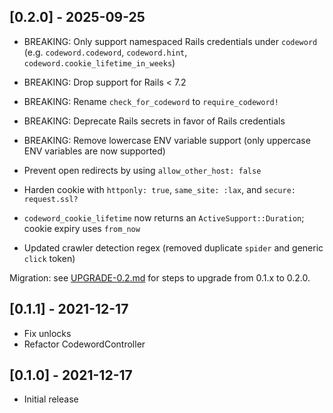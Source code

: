 ## [0.2.0] - 2025-09-25

- BREAKING: Only support namespaced Rails credentials under `codeword` (e.g. `codeword.codeword`, `codeword.hint`, `codeword.cookie_lifetime_in_weeks`)
- BREAKING: Drop support for Rails < 7.2
- BREAKING: Rename `check_for_codeword` to `require_codeword!`
- BREAKING: Deprecate Rails secrets in favor of Rails credentials
- BREAKING: Remove lowercase ENV variable support (only uppercase ENV variables are now supported)

- Prevent open redirects by using `allow_other_host: false`
- Harden cookie with `httponly: true`, `same_site: :lax`, and `secure: request.ssl?`
- `codeword_cookie_lifetime` now returns an `ActiveSupport::Duration`; cookie expiry uses `from_now`
- Updated crawler detection regex (removed duplicate `spider` and generic `click` token)

Migration: see [UPGRADE-0.2.md](./UPGRADE-0.2.md) for steps to upgrade from 0.1.x to 0.2.0.

## [0.1.1] - 2021-12-17

- Fix unlocks
- Refactor CodewordController

## [0.1.0] - 2021-12-17

- Initial release
